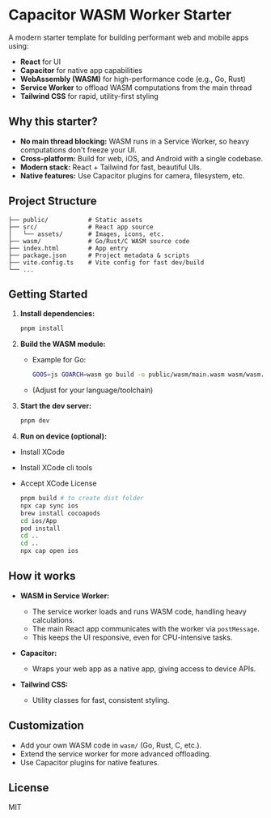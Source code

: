 # Capacitor WASM Worker Starter

A modern starter template for building performant web and mobile apps using:

- **React** for UI
- **Capacitor** for native app capabilities
- **WebAssembly (WASM)** for high-performance code (e.g., Go, Rust)
- **Service Worker** to offload WASM computations from the main thread
- **Tailwind CSS** for rapid, utility-first styling

## Why this starter?

- **No main thread blocking:** WASM runs in a Service Worker, so heavy computations don't freeze your UI.
- **Cross-platform:** Build for web, iOS, and Android with a single codebase.
- **Modern stack:** React + Tailwind for fast, beautiful UIs.
- **Native features:** Use Capacitor plugins for camera, filesystem, etc.

## Project Structure

```
├── public/           # Static assets
├── src/              # React app source
│   └── assets/       # Images, icons, etc.
├── wasm/             # Go/Rust/C WASM source code
├── index.html        # App entry
├── package.json      # Project metadata & scripts
├── vite.config.ts    # Vite config for fast dev/build
└── ...
```

## Getting Started

1. **Install dependencies:**

   ```bash
   pnpm install
   ```

2. **Build the WASM module:**

   - Example for Go:
     ```bash
     GOOS=js GOARCH=wasm go build -o public/wasm/main.wasm wasm/wasm.go
     ```
   - (Adjust for your language/toolchain)

3. **Start the dev server:**

   ```bash
   pnpm dev
   ```

4. **Run on device (optional):**
- Install XCode
- Install XCode cli tools
- Accept XCode License

   ```bash
  pnpm build # to create dist folder
  npx cap sync ios
  brew install cocoapods
  cd ios/App
  pod install
  cd ..
  cd ..
  npx cap open ios
   ```

## How it works

- **WASM in Service Worker:**

  - The service worker loads and runs WASM code, handling heavy calculations.
  - The main React app communicates with the worker via `postMessage`.
  - This keeps the UI responsive, even for CPU-intensive tasks.

- **Capacitor:**

  - Wraps your web app as a native app, giving access to device APIs.

- **Tailwind CSS:**
  - Utility classes for fast, consistent styling.

## Customization

- Add your own WASM code in `wasm/` (Go, Rust, C, etc.).
- Extend the service worker for more advanced offloading.
- Use Capacitor plugins for native features.

## License

MIT
